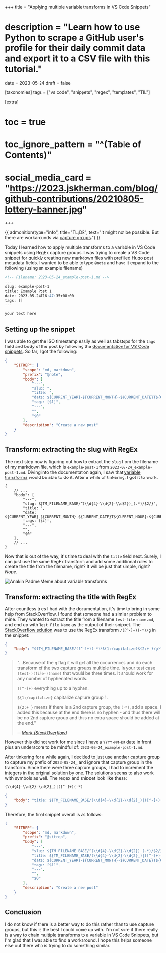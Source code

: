 +++
title = "Applying multiple variable transforms in VS Code Snippets"
# description = "Learn how to use Python to scrape a GitHub user's profile for their daily commit data and export it to a CSV file with this tutorial."
date = 2023-05-24
draft = false

[taxonomies]
tags = ["vs code", "snippets", "regex", "templates", "TIL"]

[extra]
# toc = true
# toc_ignore_pattern = "^(Table of Contents)"
# social_media_card = "https://2023.jskherman.com/blog/github-contributions/20210805-lottery-banner.jpg"
+++

{{ admonition(type="info", title="TL;DR", text="It might not be possible. But there are workarounds via [capture groups](https://stackoverflow.com/a/66508882).") }}

Today I learned how to apply multiple transforms to a variable in VS Code snippets using RegEx capture groups. I was trying to create a VS Code snippet for quickly creating new markdown files with prefilled [Hugo](https://gohugo.io/) post metadata fields. I wanted to be able to type `@note` and have it expand to the following (using an example filename):

```markdown
<!-- Filename: 2023-05-24_example-post-1.md -->
---
slug: example-post-1
title: Example Post 1
date: 2023-05-24T16:47:35+08:00
tags: []
---

your text here
```

## Setting up the snippet

I was able to get the ISO timestamp easily as well as tabstops for the `tags` field and body of the post by following the [documentation for VS Code snippets](https://code.visualstudio.com/docs/editor/userdefinedsnippets#_variables). So far, I got the following:

```json
{
    "SITREP": {
        "scope": "md, markdown",
        "prefix": "@note",
        "body": [
            "---",
            "slug: ",
            "title: ",
            "date: ${CURRENT_YEAR}-${CURRENT_MONTH}-${CURRENT_DATE}T${CURRENT_HOUR}:${CURRENT_MINUTE}:${CURRENT_SECOND}+08:00",
            "tags: [$1]",
            "---",
            "",
            "$0"
        ],
        "description": "Create a new post"
    }
}
```

## Transform: extracting the slug with RegEx

The next step now is figuring out how to extract the `slug` from the filename of my markdown file, which is `example-post-1` from `2023-05-24_example-post-1.md`. Diving into the documentation again, I saw that [variable transforms](https://code.visualstudio.com/docs/editor/userdefinedsnippets#_transform-examples) would be able to do it. After a while of tinkering, I got it to work:

```json,linenostart=5,hl_lines=1-5
{
    // ...
    "body": [
        "---",
        "slug: ${TM_FILENAME_BASE/^(\\d{4}-\\d{2}-\\d{2})_(.*)/$2/}",
        "title: ",
        "date: ${CURRENT_YEAR}-${CURRENT_MONTH}-${CURRENT_DATE}T${CURRENT_HOUR}:${CURRENT_MINUTE}:${CURRENT_SECOND}+08:00",
        "tags: [$1]",
        "---",
        "",
        "$0"
    ],
    // ...
}
```

Now that is out of the way, it's time to deal with the `title` field next. Surely, I can just use the same RegEx transform and add some additional rules to create the title from the filename, right? It will be just that simple, right? *Nope.*

![Anakin Padme Meme about variable transforms](https://2023.jskherman.com/blog/vscode-var-transform-snippets/anakin-padme-var-transform-meme.png)

## Transform: extracting the title with RegEx

After countless tries I had with the documentation, it's time to bring in some help from StackOverflow. I found that someone had a similar problem to mine. They wanted to extract the title from a filename `test-file-name.md`, and end up with `Test File Name` as the output of their snippet. The [StackOverflow solution](https://stackoverflow.com/a/66508882) was to use the RegEx transform <span>`/([^-]+)(-*)/g`</span> in the snippet:

```json
{
    "body": "${TM_FILENAME_BASE/([^-]+)(-*)/${1:/capitalize}${2:+ }/g}"
}
```

> "...Because of the `g` flag it will get all the occurrences and do each transform of the two capture groups multiple time. In your test case `(test-)(file-)(name)` that would be three times. It should work for any number of hyphenated words.
>
> `([^-]+)` everything up to a hyphen.
>
> `${1:/capitalize}` capitalize capture group 1.
>
> `${2:+ }` means if there is a 2nd capture group, the `(-*)`, add a space. I added this because at the end there is no hyphen - and thus there will be no 2nd capture group and thus no extra space should be added at the end."
>
> —[<cite>Mark (StackOverflow)</cite>](https://stackoverflow.com/a/66508882)

However this did not work for me since I have a `YYYY-MM-DD` date in front plus an underscore to be mindful of: `2023-05-24_example-post-1.md`.

After tinkering for a while again, I decided to just use another capture group to capture my prefix of `2023-05-24_` and ignore that capture group in the transform. Since there were three capture groups, I had to increment the integers in the original solution by one. The solutions seems to also work with symbols as well. The regex and snippet look like these:

```regex
(\\d{4}-\\d{2}-\\d{2}_)|([^-]+)(-*)
```

```json
{
    "body": "title: ${TM_FILENAME_BASE/(\\d{4}-\\d{2}-\\d{2}_)|([^-]+)(-*)/${2:/capitalize}${3:+ }/g}"
}
```

Therefore, the final snippet overall is as follows:

```json
{
    "SITREP": {
        "scope": "md, markdown",
        "prefix": "@sitrep",
        "body": [
            "---",
            "slug: ${TM_FILENAME_BASE/^(\\d{4}-\\d{2}-\\d{2})_(.*)/$2/}",
            "title: ${TM_FILENAME_BASE/(\\d{4}-\\d{2}-\\d{2}_)|([^-]+)(-*)/${2:/capitalize}${3:+ }/g}",
            "date: ${CURRENT_YEAR}-${CURRENT_MONTH}-${CURRENT_DATE}T${CURRENT_HOUR}:${CURRENT_MINUTE}:${CURRENT_SECOND}+08:00",
            "tags: [$1]",
            "---",
            "",
            "$0"
        ],
        "description": "Create a new post"
    }
}
```

## Conclusion

I do not know if there is a better way to do this rather than to use capture groups, but this is the best I could come up with. I'm not sure if there really is a way to chain multiple transforms to a variable in VS Code Snippets, but I'm glad that I was able to find a workaround. I hope this helps someone else out there who is trying to do something similar.
